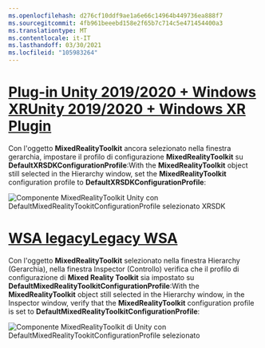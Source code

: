 ```yaml
---
ms.openlocfilehash: d276cf10ddf9ae1a6e66c14964b449736ea888f7
ms.sourcegitcommit: 4fb961beeebd158e2f65b7c714c5e471454400a3
ms.translationtype: MT
ms.contentlocale: it-IT
ms.lasthandoff: 03/30/2021
ms.locfileid: "105983264"
---
```

# <a name="unity-20192020--windows-xr-plugin"></a>[<span data-ttu-id="0fa42-101">Plug-in Unity 2019/2020 + Windows XR</span><span class="sxs-lookup"><span data-stu-id="0fa42-101">Unity 2019/2020 + Windows XR Plugin</span></span>](#tab/winxr)

<span data-ttu-id="0fa42-102">Con l'oggetto **MixedRealityToolkit** ancora selezionato nella finestra gerarchia, impostare il profilo di configurazione **MixedRealityToolkit** su **DefaultXRSDKConfigurationProfile**:</span><span class="sxs-lookup"><span data-stu-id="0fa42-102">With the **MixedRealityToolkit** object still selected in the Hierarchy window, set the **MixedRealityToolkit** configuration profile to **DefaultXRSDKConfigurationProfile**:</span></span>

![Componente MixedRealityToolkit Unity con DefaultMixedRealityTookitConfigurationProfile selezionato XRSDK](../images/mr-learning-base/base-02-section6-step1-3xrsdk.png)

# <a name="legacy-wsa"></a>[<span data-ttu-id="0fa42-104">WSA legacy</span><span class="sxs-lookup"><span data-stu-id="0fa42-104">Legacy WSA</span></span>](#tab/wsa)

<span data-ttu-id="0fa42-105">Con l'oggetto **MixedRealityToolkit** selezionato nella finestra Hierarchy (Gerarchia), nella finestra Inspector (Controllo) verifica che il profilo di configurazione di **Mixed Reality Toolkit** sia impostato su **DefaultMixedRealityToolkitConfigurationProfile**:</span><span class="sxs-lookup"><span data-stu-id="0fa42-105">With the **MixedRealityToolkit** object still selected in the Hierarchy window, in the Inspector window, verify that the **MixedRealityToolkit** configuration profile is set to **DefaultMixedRealityToolkitConfigurationProfile**:</span></span>

![Componente MixedRealityToolkit di Unity con DefaultMixedRealityTookitConfigurationProfile selezionato](../images/mr-learning-base/base-02-section6-step1-3.png)
